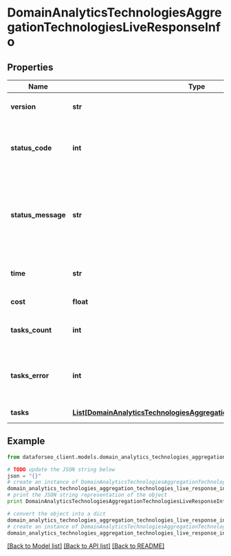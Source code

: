 # DomainAnalyticsTechnologiesAggregationTechnologiesLiveResponseInfo


## Properties

Name | Type | Description | Notes
------------ | ------------- | ------------- | -------------
**version** | **str** | the current version of the API | [optional] 
**status_code** | **int** | general status code you can find the full list of the response codes here | [optional] 
**status_message** | **str** | general informational message you can find the full list of general informational messages here | [optional] 
**time** | **str** | total execution time, seconds | [optional] 
**cost** | **float** | total tasks cost, USD | [optional] 
**tasks_count** | **int** | the number of tasks in the tasks array | [optional] 
**tasks_error** | **int** | the number of tasks in the tasks array returned with an error | [optional] 
**tasks** | [**List[DomainAnalyticsTechnologiesAggregationTechnologiesLiveTaskInfo]**](DomainAnalyticsTechnologiesAggregationTechnologiesLiveTaskInfo.md) | array of tasks | [optional] 

## Example

```python
from dataforseo_client.models.domain_analytics_technologies_aggregation_technologies_live_response_info import DomainAnalyticsTechnologiesAggregationTechnologiesLiveResponseInfo

# TODO update the JSON string below
json = "{}"
# create an instance of DomainAnalyticsTechnologiesAggregationTechnologiesLiveResponseInfo from a JSON string
domain_analytics_technologies_aggregation_technologies_live_response_info_instance = DomainAnalyticsTechnologiesAggregationTechnologiesLiveResponseInfo.from_json(json)
# print the JSON string representation of the object
print DomainAnalyticsTechnologiesAggregationTechnologiesLiveResponseInfo.to_json()

# convert the object into a dict
domain_analytics_technologies_aggregation_technologies_live_response_info_dict = domain_analytics_technologies_aggregation_technologies_live_response_info_instance.to_dict()
# create an instance of DomainAnalyticsTechnologiesAggregationTechnologiesLiveResponseInfo from a dict
domain_analytics_technologies_aggregation_technologies_live_response_info_form_dict = domain_analytics_technologies_aggregation_technologies_live_response_info.from_dict(domain_analytics_technologies_aggregation_technologies_live_response_info_dict)
```
[[Back to Model list]](../README.md#documentation-for-models) [[Back to API list]](../README.md#documentation-for-api-endpoints) [[Back to README]](../README.md)


